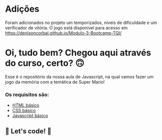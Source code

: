 # Adições
Foram adicionados no projeto um temporizados, níveis de dificuldade e um verificador de vitória.
O jogo está disponível para acesso em https://denisoncorbal.github.io/Modulo-3-Bootcamp-TQI/

# Oi, tudo bem? Chegou aqui através do curso, certo? 🙃

Esse é o repositório da nossa aula de Javascript, na qual vamos fazer um jogo da memória com a temática de Super Mario! 

### Os requisitos são:

* [HTML básico](https://www.w3schools.com/html/)
* [CSS básico](https://developer.mozilla.org/pt-BR/docs/Web/CSS)
* [Javascript básico](https://developer.mozilla.org/pt-BR/docs/Web/JavaScript)
 


## 🚀 Let's code! 🚀
